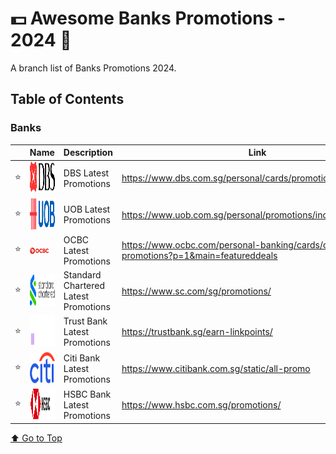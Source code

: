 # 💵 Awesome Banks Promotions - 2024 🤑

A branch list of Banks Promotions 2024.

## Table of Contents

### Banks

|  | Name | Description | Link |
| -- | ---| ------ | ------ |
| ⭐ | <img src="public/DBS.svg" alt="DBS Logo" width="50" height="50"> | DBS Latest Promotions |   https://www.dbs.com.sg/personal/cards/promotions/default.page
| ⭐ | <img src="public/UOB.svg" alt="UOB Logo" width="50" height="50"> | UOB Latest Promotions |   https://www.uob.com.sg/personal/promotions/index.page
| ⭐ | <img src="public/OCBC.png" alt="OCBC Logo" width="30" height="10"> | OCBC Latest Promotions |  https://www.ocbc.com/personal-banking/cards/card-promotions?p=1&main=featureddeals
| ⭐ | <img src="public/STANDARD-CHARTERED.svg" alt="STANDARD-CHARTERED Logo" width="50" height="50"> | Standard Chartered Latest Promotions |  https://www.sc.com/sg/promotions/
| ⭐ | <img src="public/TRUST-BANK.svg" alt="TRUST-BANK Logo" width="50" height="50"> | Trust Bank Latest Promotions |  https://trustbank.sg/earn-linkpoints/
| ⭐ | <img src="public/CITI.svg" alt="CITI Logo" width="50" height="50"> | Citi Bank Latest Promotions |  https://www.citibank.com.sg/static/all-promo
| ⭐ | <img src="public/HSBC.svg" alt="HSBC Logo" width="50" height="50"> | HSBC Bank Latest Promotions |  https://www.hsbc.com.sg/promotions/


[⬆️ Go to Top](#table-of-contents)
